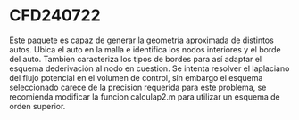 # CFD240722
Este paquete es capaz de generar la geometría aproximada de distintos autos. Ubica el auto en la malla e identifica los nodos interiores y el borde del auto. 
Tambien caracteriza los tipos de bordes para así adaptar el esquema dederivación al nodo en cuestion. Se intenta resolver el laplaciano del flujo potencial en el volumen de control, sin embargo 
el esquema seleccionado carece de la precision requerida para este problema, se recomienda modificar la funcion calculap2.m para utilizar un esquema de orden superior.
